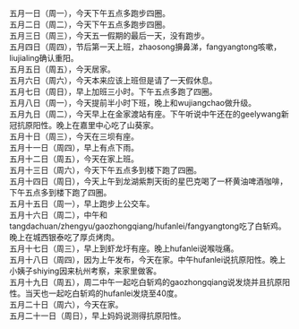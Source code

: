 五月一日（周一），今天下午五点多跑步四圈。</br>
五月二日（周二），今天下午五点多跑步四圈。</br>
五月三日（周三），今天五一假期的最后一天，没有跑步。</br>
五月四日（周四），节后第一天上班，zhaosong擤鼻涕，fangyangtong咳嗽，liujialing确认重阳。</br>
五月五日（周五），今天居家。</br>
五月六日（周六），今天本来应该上班但是请了一天假休息。</br>
五月七日（周日），早上加班三小时。下午五点多跑了四圈。</br>
五月八日（周一），今天提前半小时下班，晚上和wujiangchao做升级。</br>
五月九日（周二），今天早上在金家渡站有座。下午听说中午还在的geelywang新冠抗原阳性。晚上在嘉里中心吃了山葵家。</br>
五月十日（周三），今天在三坝有座。</br>
五月十一日（周四），早上有点下雨。</br>
五月十二日（周五），今天在家上班。</br>
五月十三日（周六），今天下午五点多到楼下跑了四圈。</br>
五月十四日（周日），今天上午到龙湖紫荆天街的星巴克喝了一杯黄油啤酒咖啡，下午五点多到楼下跑了四圈。</br>
五月十五日（周一），早上跑步上公交车。</br>
五月十六日（周二），中午和tangdachuan/zhengyu/gaozhongqiang/hufanlei/fangyangtong吃了白斩鸡。晚上在城西银泰吃了厚贞烤肉。</br>
五月十七日（周三），早上到虾龙圩有座。晚上hufanlei说喉咙痛。</br>
五月十八日（周四），因为上午发布，今天在家。中午hufanlei说抗原阳性。晚上小姨子shiying因来杭州考察，来家里做客。</br>
五月十九日（周五），周二中午一起吃白斩鸡的gaozhongqiang说发烧并且抗原阳性。当天也一起吃白斩鸡的hufanlei发烧至40度。</br>
五月二十日（周六），今天在家。</br>
五月二十一日（周日），早上妈妈说测得抗原阳性。</br>
